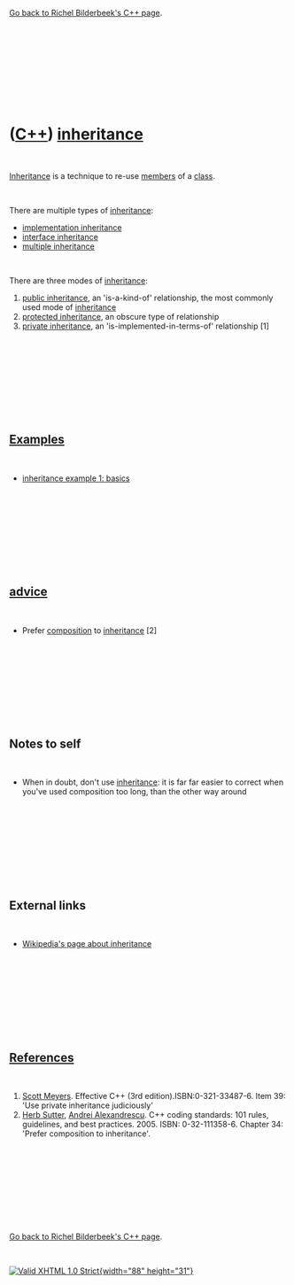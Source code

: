 

[Go back to Richel Bilderbeek's C++ page](Cpp.htm).

 

 

 

 

 

([C++](Cpp.htm)) [inheritance](CppInheritance.htm)
==================================================

 

[Inheritance](CppInheritance.htm) is a technique to re-use
[members](CppMember.htm) of a [class](CppClass.htm).

 

There are multiple types of [inheritance](CppInheritance.htm):

-   [implementation inheritance](CppImplementationInheritance.htm)
-   [interface inheritance](CppInterfaceInheritance.htm)
-   [multiple inheritance](CppMultipleInheritance.htm)

 

There are three modes of [inheritance](CppInheritance.htm):

1.  [public inheritance](CppPublicInheritance.htm), an 'is-a-kind-of'
    relationship, the most commonly used mode of
    [inheritance](CppInheritance.htm)
2.  [protected inheritance](CppProtectedInheritance.htm), an obscure
    type of relationship
3.  [private inheritance](CppPrivateInheritance.htm), an
    'is-implemented-in-terms-of' relationship \[1\]

 

 

 

 

 

[Examples](CppExample.htm)
--------------------------

 

-   [inheritance example 1: basics](CppInheritanceExample1.htm)

 

 

 

 

 

[advice](CppAdvice.htm)
-----------------------

 

-   Prefer [composition](CppComposition.htm) to
    [inheritance](CppInheritance.htm) \[2\]

 

 

 

 

 

Notes to self
-------------

 

-   When in doubt, don't use [inheritance](CppInheritance.htm): it is
    far far easier to correct when you've used composition too long,
    than the other way around

 

 

 

 

 

External links
--------------

 

-   [Wikipedia's page about
    inheritance](http://en.wikipedia.org/wiki/Inheritance_(computer_science))

 

 

 

 

 

[References](CppReferences.htm)
-------------------------------

 

1.  [Scott Meyers](CppScottMeyers.htm). Effective C++
    (3rd edition).ISBN:0-321-33487-6. Item 39: 'Use private inheritance
    judiciously'
2.  [Herb Sutter](CppHerbSutter.htm), [Andrei
    Alexandrescu](CppAndreiAlexandrescu.htm). C++ coding standards: 101
    rules, guidelines, and best practices. 2005. ISBN: 0-32-111358-6.
    Chapter 34: 'Prefer composition to inheritance'.

 

 

 

 

 

[Go back to Richel Bilderbeek's C++ page](Cpp.htm).



 

[![Valid XHTML 1.0 Strict](valid-xhtml10.png){width="88"
height="31"}](http://validator.w3.org/check?uri=referer)

